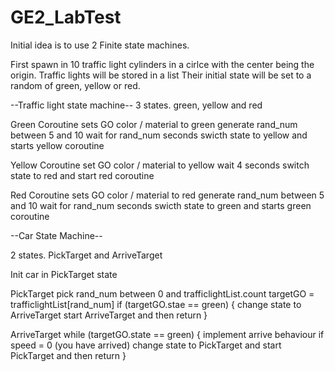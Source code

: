 # GE2_LabTest

Initial idea is to use 2 Finite state machines.

First spawn in 10 traffic light cylinders in a cirlce with the center being the origin.
Traffic lights will be stored in a list
Their initial state will be set to a random of green, yellow or red.

--Traffic light state machine--
3 states. green, yellow and red

Green Coroutine
sets GO color / material to green
generate rand_num between 5 and 10
wait for rand_num seconds
swicth state to yellow and starts yellow coroutine

Yellow Coroutine
set GO color / material to yellow
wait 4 seconds
switch state to red and start red coroutine

Red Coroutine
sets GO color / material to red
generate rand_num between 5 and 10
wait for rand_num seconds
swicth state to green and starts green coroutine

--Car State Machine--

2 states. PickTarget and ArriveTarget

Init car in PickTarget state

PickTarget
pick rand_num between 0 and trafficlightList.count
targetGO = trafficlightList[rand_num]
if (targetGO.stae == green)
{ change state to ArriveTarget start ArriveTarget and then return }

ArriveTarget
while (targetGO.state == green)
{ implement arrive behaviour 
  if speed = 0 (you have arrived)
  change state to PickTarget and start PickTarget and then return
}
